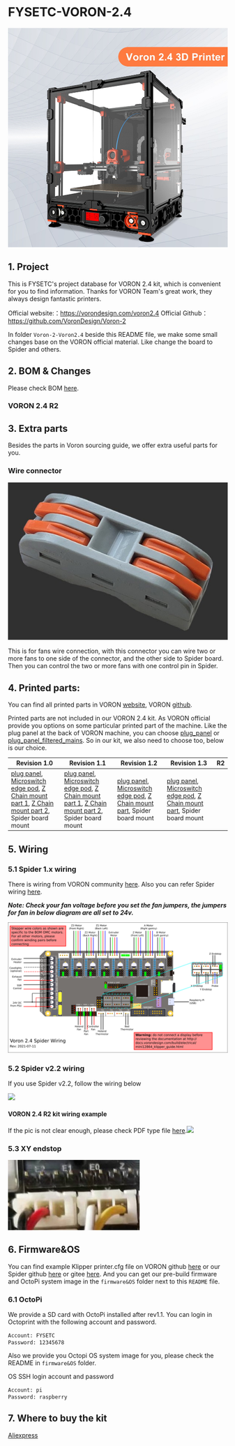 # FYSETC-VORON-2.4

![](VORON2.JPG)

## 1. Project

This is FYSETC's project database for VORON 2.4 kit, which is convenient for you to find information. Thanks for VORON Team's great work, they always design fantastic printers.

Official website:：https://vorondesign.com/voron2.4
Official Github：https://github.com/VoronDesign/Voron-2

In folder `Voron-2-Voron2.4` beside this README file, we make some small changes base on the VORON official material. Like change the board to Spider and others. 

## 2. BOM & Changes

Please check BOM [here](https://github.com/FYSETC/FYSETC-Voron-2/blob/main/BOM.md).

### VORON 2.4 R2

## 3. Extra parts

Besides the parts in Voron sourcing guide, we offer extra useful parts for you.

### Wire connector

![](Connector.jpg)



This is for fans wire connection, with this connector you can wire two or more fans to one side of the connector, and the other side  to Spider board. Then you can control the two or more fans with one control pin in Spider.

## 4. Printed parts:

You can find all printed parts in VORON [website](https://vorondesign.com/voron2.4), VORON [github](https://github.com/VoronDesign/Voron-2).

Printed parts are not included in our VORON 2.4 kit. As VORON official provide you options on some particular printed part of the machine. Like the plug panel at the back of VORON machine, you can choose [plug_panel](https://github.com/VoronDesign/Voron-2/blob/Voron2.4/STLs/VORON2.4/Electronics_Compartment/Plug_Panel/plug_panel.stl) or [plug_panel_filtered_mains](https://github.com/VoronDesign/Voron-2/blob/Voron2.4/STLs/VORON2.4/Electronics_Compartment/Plug_Panel/plug_panel_filtered_mains.stl). So in our kit, we also need to choose too, below is our choice.

| Revision 1.0                                                 | Revision 1.1                                                 | Revision 1.2                                                 | Revision 1.3                                                 | R2   |
| ------------------------------------------------------------ | ------------------------------------------------------------ | ------------------------------------------------------------ | ------------------------------------------------------------ | ---- |
| [plug panel](https://github.com/VoronDesign/Voron-2/blob/Voron2.4/STLs/VORON2.4/Electronics_Compartment/Plug_Panel/plug_panel.stl), [Microswitch edge pod](https://github.com/VoronDesign/VoronUsers/blob/master/printer_mods/randell/Microswitch_Endstop/Microswitch_Edge_Pod.stl), [Z Chain mount part 1](https://github.com/FYSETC/FYSETC-Voron-2/blob/main/Z_Chain_Lower_Mount.STL), [Z Chain mount part 2](https://github.com/FYSETC/FYSETC-Voron-2/blob/main/Z_Chain_Upper_Mount.STL), Spider board mount | [plug panel](https://github.com/VoronDesign/Voron-2/blob/Voron2.4/STLs/VORON2.4/Electronics_Compartment/Plug_Panel/plug_panel.stl), [Microswitch edge pod](https://github.com/VoronDesign/VoronUsers/blob/master/printer_mods/randell/Microswitch_Endstop/Microswitch_Edge_Pod.stl), [Z Chain mount part 1](https://github.com/FYSETC/FYSETC-Voron-2/blob/main/Z_Chain_Lower_Mount.STL), [Z Chain mount part 2](https://github.com/FYSETC/FYSETC-Voron-2/blob/main/Z_Chain_Upper_Mount.STL), Spider board mount | [plug panel](https://github.com/VoronDesign/Voron-2/blob/Voron2.4/STLs/VORON2.4/Electronics_Compartment/Plug_Panel/plug_panel.stl), [Microswitch edge pod](https://github.com/VoronDesign/VoronUsers/blob/master/printer_mods/randell/Microswitch_Endstop/Microswitch_Edge_Pod.stl), [Z Chain mount part](https://github.com/VoronDesign/VoronUsers/tree/master/printer_mods/KiloQubit/VORON_2.4_Z_Chain_3_Hole_Mounts), Spider board mount | [plug panel](https://github.com/VoronDesign/Voron-2/blob/Voron2.4/STLs/VORON2.4/Electronics_Compartment/Plug_Panel/plug_panel.stl), [Microswitch edge pod](https://github.com/VoronDesign/VoronUsers/blob/master/printer_mods/randell/Microswitch_Endstop/Microswitch_Edge_Pod.stl), [Z Chain mount part](https://github.com/VoronDesign/VoronUsers/tree/master/printer_mods/KiloQubit/VORON_2.4_Z_Chain_3_Hole_Mounts), Spider board mount |      |

## 5. Wiring

### 5.1 Spider 1.x wiring

There is wiring from VORON community [here](https://github.com/shiftingtech/Voron-Documentation/blob/Spider/build/electrical/v2_spider_wiring.md). Also you can refer Spider wiring [here](https://github.com/FYSETC/FYSETC-SPIDER#3-hardware-guide).

***Note: Check your fan voltage before you set the fan jumpers, the jumpers for fan in below diagram are all set to 24v.***

![](v2_spider_wiring.png)

### 5.2 Spider v2.2 wiring

If you use Spider v2.2, follow the wiring below

![](VORON2.4_SPIDER_V22_WIRING.jpg)

#### VORON 2.4 R2 kit wiring example

If the pic is not clear enough, please check PDF type file [here](https://github.com/FYSETC/FYSETC-Voron-2/blob/main/VORON2.4R2_SPIDER_V22_Wiring.pdf).![](VORON2.4R2_SPIDER_V22_Wiring.png)

### 5.3 XY endstop

![](XY_endstop.jpg)

## 6. Firmware&OS

You can find example Klipper printer.cfg file on VORON github [here](https://github.com/VoronDesign/Voron-2/tree/Voron2.4/firmware/klipper_configurations/Spider) or our Spider github [here](https://github.com/FYSETC/FYSETC-SPIDER/blob/main/firmware/Klipper/printer.cfg) or gitee [here](https://gitee.com/fysetc-mirrors/FYSETC-SPIDER/tree/main/firmware/Klipper). And you can get our pre-build firmware and OctoPi system image in the `firmware&OS` folder next to this `README` file. 

### 6.1 OctoPi

We provide a SD card with OctoPi installed after rev1.1. You can login in Octoprint with the following account and password.

```
Account: FYSETC
Password: 12345678
```

Also we provide you Octopi OS system image for you, please check the README in `firmware&OS` folder.

OS SSH login account and password

```
Account: pi
Password: raspberry
```

## 7. Where to buy the kit

[Aliexpress](https://www.aliexpress.com/item/1005002782065110.html)
